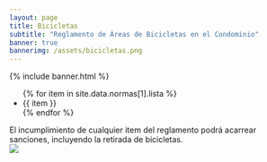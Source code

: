 ```yaml
---
layout: page
title: Bicicletas
subtitle: "Reglamento de Áreas de Bicicletas en el Condominio"
banner: true
bannerimg: /assets/bicicletas.png
---
```


{% include banner.html %}


<ul class="font-karla list-group list-group-numbered">
	{% for item in site.data.normas[1].lista %}
		<li class="list-group-item list-group-item-warning mb-2 shadow">{{ item }}</li>
	{% endfor %}
</ul>

<div class="alert alert-danger shadow mt-2"><i class="fas fa-exclamation-triangle"></i> El incumplimiento de cualquier item del reglamento podrá acarrear sanciones, incluyendo la retirada de bicicletas.</div>


<div class="col-10 col-md-6 mx-auto mt-4">
	<img src="{{ '/assets/responsabilidad_bicicletas.png' | relative_url }}" class="img-fluid d-block">
</div>